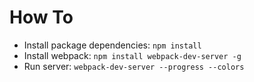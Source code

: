 # How To

* Install package dependencies: `npm install`
* Install webpack: `npm install webpack-dev-server -g`
* Run server: `webpack-dev-server --progress --colors`
